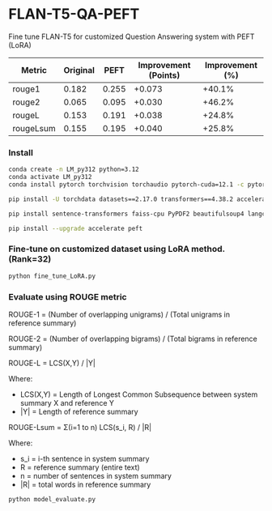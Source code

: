 # FLAN-T5-QA-PEFT
Fine tune FLAN-T5 for customized Question Answering system with PEFT (LoRA)

| Metric | Original | PEFT | Improvement (Points) | Improvement (%) |
|--------|----------|------|---------------------|-----------------|
| rouge1 | 0.182 | 0.255 | +0.073 | +40.1% |
| rouge2 | 0.065 | 0.095 | +0.030 | +46.2% |
| rougeL | 0.153 | 0.191 | +0.038 | +24.8% |
| rougeLsum | 0.155 | 0.195 | +0.040 | +25.8% |

### Install
```bash
conda create -n LM_py312 python=3.12
conda activate LM_py312
conda install pytorch torchvision torchaudio pytorch-cuda=12.1 -c pytorch -c nvidia

pip install -U torchdata datasets==2.17.0 transformers==4.38.2 accelerate==0.28.0 evaluate==0.4.0 rouge_score==0.1.2 peft==0.3.0

pip install sentence-transformers faiss-cpu PyPDF2 beautifulsoup4 langchain

pip install --upgrade accelerate peft
```


### Fine-tune on customized dataset using LoRA method. (Rank=32)
```bash
python fine_tune_LoRA.py
```
### Evaluate using ROUGE metric
ROUGE-1 = (Number of overlapping unigrams) / (Total unigrams in reference summary)

ROUGE-2 = (Number of overlapping bigrams) / (Total bigrams in reference summary)

ROUGE-L = LCS(X,Y) / |Y|

Where:
- LCS(X,Y) = Length of Longest Common Subsequence between system summary X and reference Y
- |Y| = Length of reference summary

ROUGE-Lsum = Σ(i=1 to n) LCS(s_i, R) / |R|

Where:
- s_i = i-th sentence in system summary
- R = reference summary (entire text)
- n = number of sentences in system summary
- |R| = total words in reference summary

```bash
python model_evaluate.py
```

